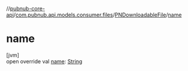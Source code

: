 //[pubnub-core-api](../../../index.md)/[com.pubnub.api.models.consumer.files](../index.md)/[PNDownloadableFile](index.md)/[name](name.md)

# name

[jvm]\
open override val [name](name.md): [String](https://kotlinlang.org/api/latest/jvm/stdlib/kotlin/-string/index.html)
